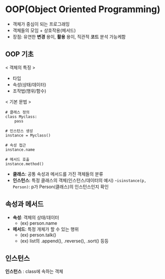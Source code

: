 # OOP(Object Oriented Programming)
- 객체가 중심이 되는 프로그래밍
- 객체들의 모임 + 상호작용(메서드)
- 장점: 유연한 **변경** 용이, **활용** 용이, 직관적 **코드** 분석 가능케함
## OOP 기초
< 객체의 특징 >
- 타입
- 속성(상태/데이터)
- 조작법(행위/함수)

< 기본 문법 >
```
# 클래스 정의
class Myclass:
    pass

# 인스턴스 생성
instance = Myclass()

# 속성 접근
instance.name

# 메서드 호출
instance.method()
```

- **클래스**: 공통 속성과 메서드를 가진 객체들의 분류
- **인스턴스**: 특정 클래스의 객체(인스턴스/데이터의 예시)
-`isinstance(p, Person)`: p가 Person(클래스)의 인스턴스인지 확인

## 속성과 메서드
- **속성**: 객체의 상태/데이터
  - (ex) person.name
- **메서드**: 특정 개체가 할 수 있는 행위
  - (ex) person.talk()
  - (ex) list의 .append(), .reverse(), .sort() 등등


## 인스턴스
**인스턴스** : class에 속하는 객체

